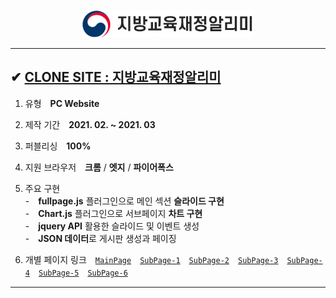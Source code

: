 <p align="center"><img src="./img/header/logo.jpg"></p>

---

## ✔ <a href="http://go0lee.cafe24.com/eduinfo/index.html">CLONE SITE : 지방교육재정알리미</a>

1. 유형　**PC Website**
2. 제작 기간　**2021. 02. ~ 2021. 03**
3. 퍼블리싱　**100%**
4. 지원 브라우저　**크롬** / **엣지** / **파이어폭스**
5. 주요 구현  
   -　**fullpage.js** 플러그인으로 메인 섹션 **슬라이드 구현**  
   -　**Chart.js** 플러그인으로 서브페이지 **차트 구현**  
   -　**jquery API** 활용한 슬라이드 및 이벤트 생성  
   -　**JSON 데이터**로 게시판 생성과 페이징

6. 개별 페이지 링크　<a href="http://go0lee.cafe24.com/eduinfo/index.html">`MainPage`</a>　<a href="http://go0lee.cafe24.com/eduinfo/pages/sub01_introduce.html">`SubPage-1`</a>　<a href="http://go0lee.cafe24.com/eduinfo/pages/sub03_schoolChart.html">`SubPage-2`</a>　<a href="http://go0lee.cafe24.com/eduinfo/pages/sub05_data.html">`SubPage-3`</a>　<a href="http://go0lee.cafe24.com/eduinfo/pages/sub05_report.html">`SubPage-4`</a>　<a href="http://go0lee.cafe24.com/eduinfo/pages/sub06_faq.html">`SubPage-5`</a>　<a href="http://go0lee.cafe24.com/eduinfo/pages/join.html">`SubPage-6`</a>

---
